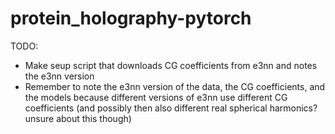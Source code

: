 # protein_holography-pytorch

TODO:
- Make seup script that downloads CG coefficients from e3nn and notes the e3nn version
- Remember to note the e3nn version of the data, the CG coefficients, and the models because different versions of e3nn use different CG coefficients (and possibly then also different real spherical harmonics? unsure about this though)
